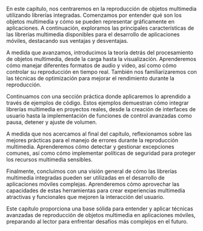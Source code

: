 En este capítulo, nos centraremos en la reproducción de objetos multimedia utilizando librerías integradas. Comenzamos por entender qué son los objetos multimedia y cómo se pueden representar gráficamente en aplicaciones. A continuación, exploramos las principales características de las librerías multimedia disponibles para el desarrollo de aplicaciones móviles, destacando sus ventajas y desventajas.

A medida que avanzamos, introducimos la teoría detrás del procesamiento de objetos multimedia, desde la carga hasta la visualización. Aprenderemos cómo manejar diferentes formatos de audio y video, así como cómo controlar su reproducción en tiempo real. También nos familiarizaremos con las técnicas de optimización para mejorar el rendimiento durante la reproducción.

Continuamos con una sección práctica donde aplicaremos lo aprendido a través de ejemplos de código. Estos ejemplos demuestran cómo integrar librerías multimedia en proyectos reales, desde la creación de interfaces de usuario hasta la implementación de funciones de control avanzadas como pausa, detener y ajuste de volumen.

A medida que nos acercamos al final del capítulo, reflexionamos sobre las mejores prácticas para el manejo de errores durante la reproducción multimedia. Aprenderemos cómo detectar y gestionar excepciones comunes, así como cómo implementar políticas de seguridad para proteger los recursos multimedia sensibles.

Finalmente, concluimos con una visión general de cómo las librerías multimedia integradas pueden ser utilizadas en el desarrollo de aplicaciones móviles complejas. Aprenderemos cómo aprovechar las capacidades de estas herramientas para crear experiencias multimedia atractivas y funcionales que mejoren la interacción del usuario.

Este capítulo proporciona una base sólida para entender y aplicar técnicas avanzadas de reproducción de objetos multimedia en aplicaciones móviles, preparando al lector para enfrentar desafíos más complejos en el futuro.
